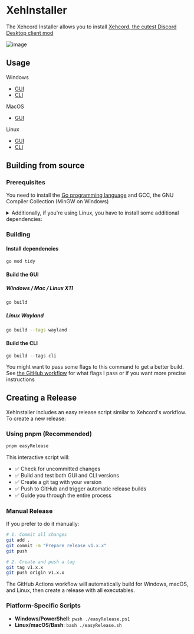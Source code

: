 # XehInstaller

The Xehcord Installer allows you to install [Xehcord, the cutest Discord Desktop client mod](https://github.com/7xeh/Xehcord)

![image](https://i.imgur.com/oHN41ss.png)

## Usage

Windows
- [GUI](https://github.com/7xeh/XehInstaller/releases/latest/download/XehInstaller.exe) 
- [CLI](https://github.com/7xeh/XehInstaller/releases/latest/download/XehInstallerCli.exe)

MacOS
- [GUI](https://github.com/7xeh/XehInstaller/releases/latest/download/XehInstaller.MacOS.zip)

Linux 
- [GUI](https://github.com/7xeh/XehInstaller/releases/latest/download/XehInstaller-x11)
- [CLI](https://github.com/7xeh/XehInstaller/releases/latest/download/XehInstallerCli-Linux)
## Building from source

### Prerequisites 

You need to install the [Go programming language](https://go.dev/doc/install) and GCC, the GNU Compiler Collection (MinGW on Windows)

<details>
<summary>Additionally, if you're using Linux, you have to install some additional dependencies:</summary>

#### Base dependencies
```sh
apt install -y pkg-config libsdl2-dev libglx-dev libgl1-mesa-dev
dnf install pkg-config libGL-devel libXxf86vm-devel
```

#### X11 dependencies
```sh
apt install -y xorg-dev
dnf install libXcursor-devel libXi-devel libXinerama-devel libXrandr-devel
```

#### Wayland dependencies
```sh
apt install -y libwayland-dev libxkbcommon-dev wayland-protocols extra-cmake-modules
dnf install wayland-devel libxkbcommon-devel wayland-protocols-devel extra-cmake-modules
```

</details>

### Building

#### Install dependencies

```sh
go mod tidy
```

#### Build the GUI

##### Windows / Mac / Linux X11
```sh
go build
```

##### Linux Wayland
```sh
go build --tags wayland
```

#### Build the CLI
```
go build --tags cli
```

You might want to pass some flags to this command to get a better build.
See [the GitHub workflow](https://github.com/7xeh/XehInstaller/blob/main/.github/workflows/release.yml) for what flags I pass or if you want more precise instructions

## Creating a Release

XehInstaller includes an easy release script similar to Xehcord's workflow. To create a new release:

### Using pnpm (Recommended)

```sh
pnpm easyRelease
```

This interactive script will:
- ✅ Check for uncommitted changes
- ✅ Build and test both GUI and CLI versions
- ✅ Create a git tag with your version
- ✅ Push to GitHub and trigger automatic release builds
- ✅ Guide you through the entire process

### Manual Release

If you prefer to do it manually:

```sh
# 1. Commit all changes
git add .
git commit -m "Prepare release v1.x.x"
git push

# 2. Create and push a tag
git tag v1.x.x
git push origin v1.x.x
```

The GitHub Actions workflow will automatically build for Windows, macOS, and Linux, then create a release with all executables.

### Platform-Specific Scripts

- **Windows/PowerShell**: `pwsh ./easyRelease.ps1`
- **Linux/macOS/Bash**: `bash ./easyRelease.sh`
